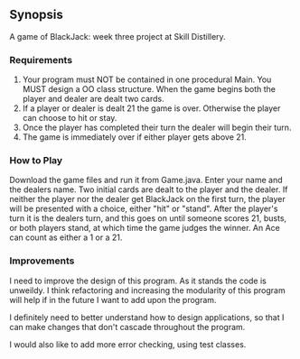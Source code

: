 ## Synopsis

A game of BlackJack: week three project at Skill Distillery.

### Requirements

1. Your program must NOT be contained in one procedural Main. You MUST design a OO class structure.
When the game begins both the player and dealer are dealt two cards.
2. If a player or dealer is dealt 21 the game is over. Otherwise the player can choose to hit or stay.
3. Once the player has completed their turn the dealer will begin their turn.
4. The game is immediately over if either player gets above 21.

### How to Play

Download the game files and run it from Game.java. Enter your name and the dealers name. Two initial cards are dealt to the player and the dealer. If neither the player nor the dealer get BlackJack on the first turn, the player will be presented with a choice, either "hit" or "stand". After the player's turn it is the dealers turn, and this goes on until someone scores 21, busts, or both players stand, at which time the game judges the winner. An Ace can count as either a 1 or a 21.

### Improvements

I need to improve the design of this program. As it stands the code is unweildy. I think refactoring and increasing the modularity of this program will help if in the future I want to add upon the program.

I definitely need to better understand how to design applications, so that I can make changes that don't cascade throughout the program.

I would also like to add more error checking, using test classes.



